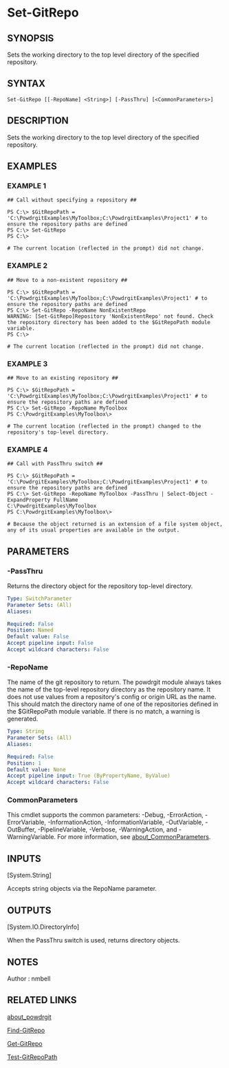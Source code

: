 ﻿# Set-GitRepo

## SYNOPSIS
Sets the working directory to the top level directory of the specified repository.

## SYNTAX

```
Set-GitRepo [[-RepoName] <String>] [-PassThru] [<CommonParameters>]
```

## DESCRIPTION
Sets the working directory to the top level directory of the specified repository.

## EXAMPLES

### EXAMPLE 1
```
## Call without specifying a repository ##

PS C:\> $GitRepoPath = 'C:\PowdrgitExamples\MyToolbox;C:\PowdrgitExamples\Project1' # to ensure the repository paths are defined
PS C:\> Set-GitRepo
PS C:\>

# The current location (reflected in the prompt) did not change.
```

### EXAMPLE 2
```
## Move to a non-existent repository ##

PS C:\> $GitRepoPath = 'C:\PowdrgitExamples\MyToolbox;C:\PowdrgitExamples\Project1' # to ensure the repository paths are defined
PS C:\> Set-GitRepo -RepoName NonExistentRepo
WARNING: [Set-GitRepo]Repository 'NonExistentRepo' not found. Check the repository directory has been added to the $GitRepoPath module variable.
PS C:\>

# The current location (reflected in the prompt) did not change.
```

### EXAMPLE 3
```
## Move to an existing repository ##

PS C:\> $GitRepoPath = 'C:\PowdrgitExamples\MyToolbox;C:\PowdrgitExamples\Project1' # to ensure the repository paths are defined
PS C:\> Set-GitRepo -RepoName MyToolbox
PS C:\PowdrgitExamples\MyToolbox\>

# The current location (reflected in the prompt) changed to the repository's top-level directory.
```

### EXAMPLE 4
```
## Call with PassThru switch ##

PS C:\> $GitRepoPath = 'C:\PowdrgitExamples\MyToolbox;C:\PowdrgitExamples\Project1' # to ensure the repository paths are defined
PS C:\> Set-GitRepo -RepoName MyToolbox -PassThru | Select-Object -ExpandProperty FullName
C:\PowdrgitExamples\MyToolbox
PS C:\PowdrgitExamples\MyToolbox\>

# Because the object returned is an extension of a file system object, any of its usual properties are available in the output.
```

## PARAMETERS

### -PassThru
Returns the directory object for the repository top-level directory.

```yaml
Type: SwitchParameter
Parameter Sets: (All)
Aliases:

Required: False
Position: Named
Default value: False
Accept pipeline input: False
Accept wildcard characters: False
```

### -RepoName
The name of the git repository to return.
The powdrgit module always takes the name of the top-level repository directory as the repository name.
It does not use values from a repository's config or origin URL as the name.
This should match the directory name of one of the repositories defined in the $GitRepoPath module variable.
If there is no match, a warning is generated.

```yaml
Type: String
Parameter Sets: (All)
Aliases:

Required: False
Position: 1
Default value: None
Accept pipeline input: True (ByPropertyName, ByValue)
Accept wildcard characters: False
```

### CommonParameters
This cmdlet supports the common parameters: -Debug, -ErrorAction, -ErrorVariable, -InformationAction, -InformationVariable, -OutVariable, -OutBuffer, -PipelineVariable, -Verbose, -WarningAction, and -WarningVariable. For more information, see [about_CommonParameters](http://go.microsoft.com/fwlink/?LinkID=113216).

## INPUTS

[System.String]

Accepts string objects via the RepoName parameter.

## OUTPUTS

[System.IO.DirectoryInfo]

When the PassThru switch is used, returns directory objects.


## NOTES
Author : nmbell

## RELATED LINKS

[about_powdrgit](about_powdrgit.md)

[Find-GitRepo](Find-GitRepo.md)

[Get-GitRepo](Get-GitRepo.md)

[Test-GitRepoPath](Test-GitRepoPath.md)



